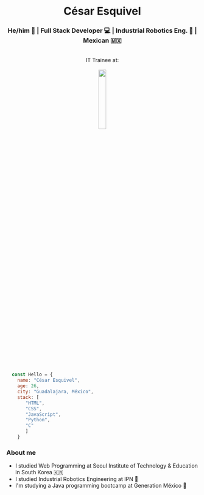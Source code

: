 <h1 align="center">César Esquivel</h1>
<h3 align="center"> He/him 🙂 | Full Stack Developer 💻 | Industrial Robotics Eng. 🤖 | Mexican 🇲🇽 </h3>
  
<p align="center">
  <br> IT Trainee at: <br><br>
 <a src="https://www.tcs.com/"><img src="https://www.tcs.com/content/dam/tcs/images/Newtcslogo/tcs-logo-tata-white-1x-dec2021.png" width="20%"/></a>
<p>

```javascript
  const Hello = {
    name: "César Esquivel",
    age: 26,
    city: "Guadalajara, México",
    stack: [
       "HTML", 
       "CSS", 
       "JavaScript", 
       "Python", 
       "C"
       ]
    }
```
  
### About me
  
  - I studied Web Programming at Seoul Institute of Technology & Education in South Korea 🇰🇷
  - I studied Industrial Robotics Engineering at IPN 🤖
  - I'm studying a Java programming bootcamp at Generation México 🤝

